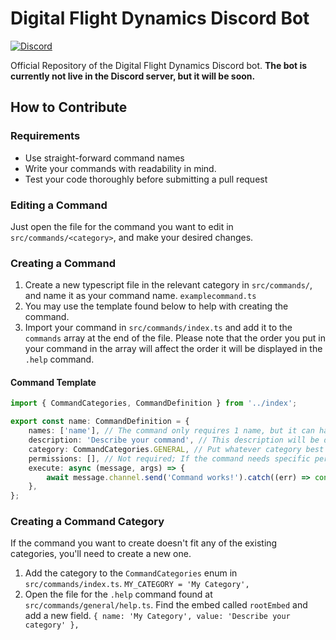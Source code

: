 # Digital Flight Dynamics Discord Bot

[![Discord](https://img.shields.io/discord/808790838163406848.svg?label=&logo=discord&logoColor=ffffff&color=7289DA&labelColor=7289DA)](https://discord.gg/REGJgP4gZd)

Official Repository of the Digital Flight Dynamics Discord bot.
**The bot is currently not live in the Discord server, but it will be soon.**

## How to Contribute

### Requirements

-   Use straight-forward command names
-   Write your commands with readability in mind.
-   Test your code thoroughly before submitting a pull request

### Editing a Command
Just open the file for the command you want to edit in `src/commands/<category>`, and make your desired changes.
### Creating a Command
1. Create a new typescript file in the relevant category in `src/commands/`, and name it as your command name. `examplecommand.ts`
2. You may use the template found below to help with creating the command.
3. Import your command in `src/commands/index.ts` and add it to the `commands` array at the end of the file. Please note that the order you put in your command in the array will affect the order it will be displayed in the `.help` command. 
#### Command Template
```ts
import { CommandCategories, CommandDefinition } from '../index';

export const name: CommandDefinition = {
    names: ['name'], // The command only requires 1 name, but it can have multiple
    description: 'Describe your command', // This description will be displayed with the .help command
    category: CommandCategories.GENERAL, // Put whatever category best suites the command
    permissions: [], // Not required; If the command needs specific permissions, add them here. A list of permission flags can be found at https://discord.js.org/#/docs/main/stable/class/Permissions?scrollTo=s-FLAGS
    execute: async (message, args) => {
        await message.channel.send('Command works!').catch((err) => console.error(err));
    },
};
```
### Creating a Command Category
If the command you want to create doesn't fit any of the existing categories, you'll need to create a new one.
1. Add the category to the `CommandCategories` enum in `src/commands/index.ts`. `MY_CATEGORY = 'My Category',`
2. Open the file for the `.help` command found at `src/commands/general/help.ts`. Find the embed called `rootEmbed` and add a new field. `{ name: 'My Category', value: 'Describe your category' },`

